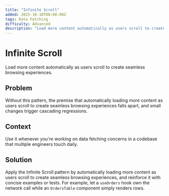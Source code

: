 ```yaml
---
title: "Infinite Scroll"
added: 2025-10-10T00:00:00Z
tags: Data Fetching
difficulty: Advanced
description: "Load more content automatically as users scroll to create seamless browsing experiences."
---
```

# Infinite Scroll

Load more content automatically as users scroll to create seamless browsing experiences.

## Problem

Without this pattern, the premise that automatically loading more content as users scroll to create seamless browsing experiences falls apart, and small changes trigger cascading regressions.

## Context

Use it whenever you're working on data fetching concerns in a codebase that multiple engineers touch daily.

## Solution

Apply the Infinite Scroll pattern by automatically loading more content as users scroll to create seamless browsing experiences, and reinforce it with concise examples or tests. For example, let a `useOrders` hook own the network call while an `OrdersTable` component simply renders rows.
